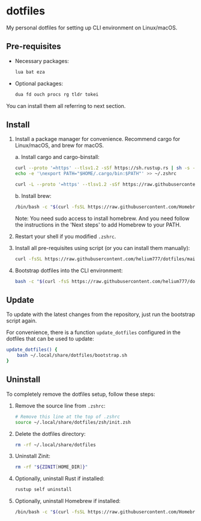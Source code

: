 # dotfiles

My personal dotfiles for setting up CLI environment on Linux/macOS.

## Pre-requisites

- Necessary packages:

    ```bash
    lua bat eza
    ```

- Optional packages:

    ```bash
    dua fd ouch procs rg tldr tokei
    ```

You can install them all referring to next section.

## Install

1. Install a package manager for convenience. Recommend cargo for Linux/macOS, and brew for macOS.

    a. Install cargo and cargo-binstall:

    ```bash
    curl --proto '=https' --tlsv1.2 -sSf https://sh.rustup.rs | sh -s -- -y --no-modify-path
    echo -e '\nexport PATH="$HOME/.cargo/bin:$PATH"' >> ~/.zshrc

    curl -L --proto '=https' --tlsv1.2 -sSf https://raw.githubusercontent.com/cargo-bins/cargo-binstall/main/install-from-binstall-release.sh | bash
    ```

    b. Install brew:

    ```bash
    /bin/bash -c "$(curl -fsSL https://raw.githubusercontent.com/Homebrew/install/HEAD/install.sh)"
    ```

    Note: You need sudo access to install homebrew. And you need follow the instructions in the 'Next steps' to add Homebrew to your PATH.

2. Restart your shell if you modified `.zshrc`.

3. Install all pre-requisites using script (or you can install them manually):

    ```bash
    curl -fsSL https://raw.githubusercontent.com/helium777/dotfiles/main/install.sh | bash
    ```

4. Bootstrap dotfiles into the CLI environment:

    ```bash
    bash -c "$(curl -fsS https://raw.githubusercontent.com/helium777/dotfiles/main/bootstrap.sh)"
    ```

## Update

To update with the latest changes from the repository, just run the bootstrap script again.

For convenience, there is a function `update_dotfiles` configured in the dotfiles that can be used to update:

```bash
update_dotfiles() {
    bash ~/.local/share/dotfiles/bootstrap.sh
}
```

## Uninstall

To completely remove the dotfiles setup, follow these steps:

1. Remove the source line from `.zshrc`:
    ```bash
    # Remove this line at the top of .zshrc
    source ~/.local/share/dotfiles/zsh/init.zsh
    ```

2. Delete the dotfiles directory:
    ```bash
    rm -rf ~/.local/share/dotfiles
    ```

3. Uninstall Zinit:

    ```bash
    rm -rf "${ZINIT[HOME_DIR]}"
    ```

4. Optionally, uninstall Rust if installed:

    ```bash
    rustup self uninstall
    ```

5. Optionally, uninstall Homebrew if installed:

    ```bash
    /bin/bash -c "$(curl -fsSL https://raw.githubusercontent.com/Homebrew/install/HEAD/uninstall.sh)"
    ```
